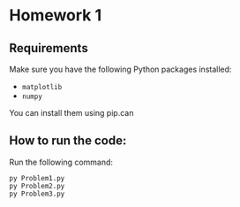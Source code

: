 # Homework 1

## Requirements

Make sure you have the following Python packages installed:
- `matplotlib`
- `numpy`

You can install them using pip.can

## How to run the code:
Run the following command:

```
py Problem1.py
py Problem2.py
py Problem3.py
```